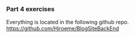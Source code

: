 ### Part 4 exercises
 
Everything is located in the following github repo.
https://github.com/Hiroeme/BlogSiteBackEnd